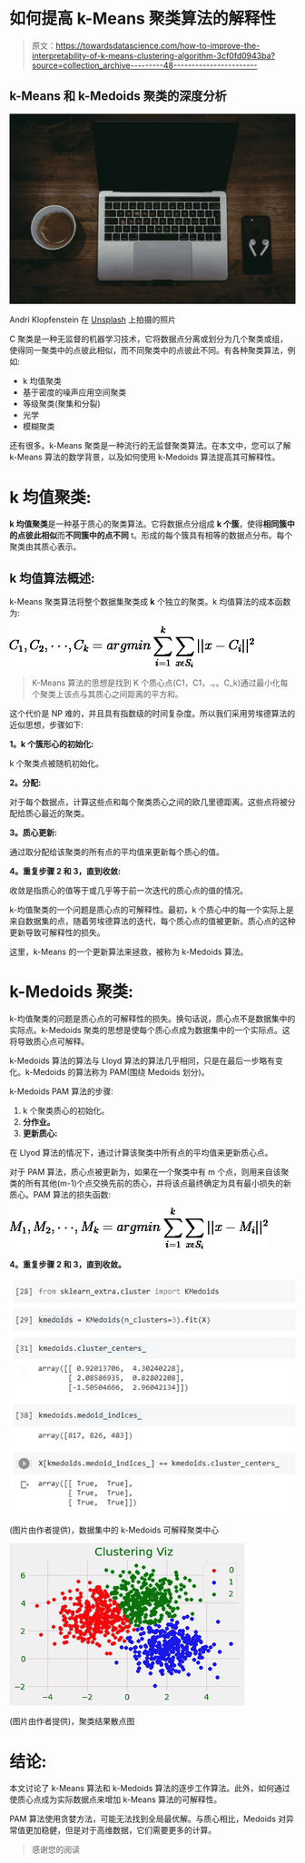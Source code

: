 # 如何提高 k-Means 聚类算法的解释性

> 原文：<https://towardsdatascience.com/how-to-improve-the-interpretability-of-k-means-clustering-algorithm-3cf0fd0943ba?source=collection_archive---------48----------------------->

## k-Means 和 k-Medoids 聚类的深度分析

![](img/0e534b80881488266a4447a8f6875795.png)

Andri Klopfenstein 在 [Unsplash](https://unsplash.com?utm_source=medium&utm_medium=referral) 上拍摄的照片

C 聚类是一种无监督的机器学习技术，它将数据点分离或划分为几个聚类或组，使得同一聚类中的点彼此相似，而不同聚类中的点彼此不同。有各种聚类算法，例如:

*   k 均值聚类
*   基于密度的噪声应用空间聚类
*   等级聚类(聚集和分裂)
*   光学
*   模糊聚类

还有很多。k-Means 聚类是一种流行的无监督聚类算法。在本文中，您可以了解 k-Means 算法的数学背景，以及如何使用 k-Medoids 算法提高其可解释性。

# k 均值聚类:

**k 均值聚类**是一种基于质心的聚类算法。它将数据点分组成 **k 个簇**，使得**相同簇中的点彼此相似**而**不同簇中的点不同** t。形成的每个簇具有相等的数据点分布。每个聚类由其质心表示。

## k 均值算法概述:

k-Means 聚类算法将整个数据集聚类成 **k** 个独立的聚类。k 均值算法的成本函数为:

![](img/ea02538b52938360051d322836617e53.png)

> K-Means 算法的思想是找到 K 个质心点(C1，C1，.。。C_k)通过最小化每个聚类上该点与其质心之间距离的平方和。

这个代价是 NP 难的，并且具有指数级的时间复杂度。所以我们采用劳埃德算法的近似思想，步骤如下:

**1。k 个簇形心的初始化:**

k 个聚类点被随机初始化。

**2。分配:**

对于每个数据点，计算这些点和每个聚类质心之间的欧几里德距离。这些点将被分配给质心最近的聚类。

**3。质心更新:**

通过取分配给该聚类的所有点的平均值来更新每个质心的值。

**4。重复步骤 2 和 3，直到收敛:**

收敛是指质心的值等于或几乎等于前一次迭代的质心点的值的情况。

k-均值聚类的一个问题是质心点的可解释性。最初，k 个质心中的每一个实际上是来自数据集的点，随着劳埃德算法的迭代，每个质心点的值被更新。质心点的这种更新导致可解释性的损失。

这里，k-Means 的一个更新算法来拯救，被称为 k-Medoids 算法。

# k-Medoids 聚类:

k-均值聚类的问题是质心点的可解释性的损失。换句话说，质心点不是数据集中的实际点。k-Medoids 聚类的思想是使每个质心点成为数据集中的一个实际点。这将导致质心点可解释。

k-Medoids 算法的算法与 Lloyd 算法的算法几乎相同，只是在最后一步略有变化。k-Medoids 的算法称为 PAM(围绕 Medoids 划分)。

k-Medoids PAM 算法的步骤:

1.  k 个聚类质心的初始化。
2.  **分作业。**
3.  **更新质心:**

在 Llyod 算法的情况下，通过计算该聚类中所有点的平均值来更新质心点。

对于 PAM 算法，质心点被更新为，如果在一个聚类中有 m 个点，则用来自该聚类的所有其他(m-1)个点交换先前的质心，并将该点最终确定为具有最小损失的新质心。PAM 算法的损失函数:

![](img/4231c175cd88977cd1355132dd2abfc8.png)

**4。重复步骤 2 和 3，直到收敛。**

![](img/592ef7631497715775626d408434fe1f.png)

(图片由作者提供)，数据集中的 k-Medoids 可解释聚类中心

![](img/28e7e04071606c34943ff50fce25fd85.png)

(图片由作者提供)，聚类结果散点图

# 结论:

本文讨论了 k-Means 算法和 k-Medoids 算法的逐步工作算法。此外，如何通过使质心点成为实际数据点来增加 k-Means 算法的可解释性。

PAM 算法使用贪婪方法，可能无法找到全局最优解。与质心相比，Medoids 对异常值更加稳健，但是对于高维数据，它们需要更多的计算。

> 感谢您的阅读